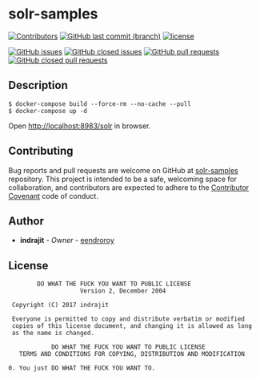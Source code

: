 # solr-samples 

[![Contributors](https://img.shields.io/github/contributors/eendroroy/solr-samples.svg)](https://github.com/eendroroy/solr-samples/graphs/contributors)
[![GitHub last commit (branch)](https://img.shields.io/github/last-commit/eendroroy/solr-samples/master.svg)](https://github.com/eendroroy/solr-samples)
[![license](https://img.shields.io/github/license/eendroroy/solr-samples.svg)](https://github.com/eendroroy/solr-samples/blob/master/LICENSE)

[![GitHub issues](https://img.shields.io/github/issues/eendroroy/solr-samples.svg)](https://github.com/eendroroy/solr-samples/issues)
[![GitHub closed issues](https://img.shields.io/github/issues-closed/eendroroy/solr-samples.svg)](https://github.com/eendroroy/solr-samples/issues?q=is%3Aissue+is%3Aclosed)
[![GitHub pull requests](https://img.shields.io/github/issues-pr/eendroroy/solr-samples.svg)](https://github.com/eendroroy/solr-samples/pulls)
[![GitHub closed pull requests](https://img.shields.io/github/issues-pr-closed/eendroroy/solr-samples.svg)](https://github.com/eendroroy/solr-samples/pulls?q=is%3Apr+is%3Aclosed)

## Description

```
$ docker-compose build --force-rm --no-cache --pull
$ docker-compose up -d
```

Open [http://localhost:8983/solr](http://localhost:8983/solr) in browser.

## Contributing

Bug reports and pull requests are welcome on GitHub at [solr-samples](https://github.com/eendroroy/solr-samples) repository.
This project is intended to be a safe, welcoming space for collaboration, and contributors are expected to adhere to the [Contributor Covenant](http://contributor-covenant.org) code of conduct.

## Author

* **indrajit** - *Owner* - [eendroroy](https://github.com/eendroroy)

## License

```
        DO WHAT THE FUCK YOU WANT TO PUBLIC LICENSE
                    Version 2, December 2004

 Copyright (C) 2017 indrajit

 Everyone is permitted to copy and distribute verbatim or modified
 copies of this license document, and changing it is allowed as long
 as the name is changed.

            DO WHAT THE FUCK YOU WANT TO PUBLIC LICENSE
   TERMS AND CONDITIONS FOR COPYING, DISTRIBUTION AND MODIFICATION

0. You just DO WHAT THE FUCK YOU WANT TO.
```
